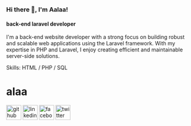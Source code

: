 ### Hi there 👋,  I'm Aalaa!
#### back-end laravel developer
I'm a back-end website developer with a strong focus on building robust and scalable web applications using the Laravel framework. With my expertise in PHP and Laravel, I enjoy creating efficient and maintainable server-side solutions.

Skills:  HTML / PHP / SQL

<h1>alaa</h1>

[<img src='https://cdn.jsdelivr.net/npm/simple-icons@3.0.1/icons/github.svg' alt='github' height='40'>](https://github.com/https://github.com/aalaaelsayed)  [<img src='https://cdn.jsdelivr.net/npm/simple-icons@3.0.1/icons/linkedin.svg' alt='linkedin' height='40'>](https://www.linkedin.com/in/https://www.linkedin.com/in/aalaa-elsayed-9b75a3215//)  [<img src='https://cdn.jsdelivr.net/npm/simple-icons@3.0.1/icons/facebook.svg' alt='facebook' height='40'>](https://www.facebook.com/https://www.facebook.com/Aalaa.elsayadabdo)  [<img src='https://cdn.jsdelivr.net/npm/simple-icons@3.0.1/icons/twitter.svg' alt='twitter' height='40'>](https://twitter.com/https://twitter.com/AAlaa_Elsayed27)  

